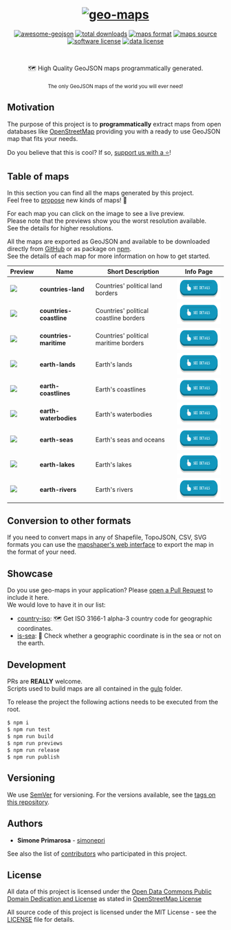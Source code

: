 <h1 align="center">
  <a href="https://github.com/simonepri/geo-maps"><img src="https://raw.githubusercontent.com/simonepri/geo-maps/master/media/geo-maps.jpg" alt="geo-maps" /></a>
</h1>
<p align="center">
  <a href="https://github.com/tmcw/awesome-geojson"><img src="https://awesome.re/mentioned-badge.svg" alt="awesome-geojson" /></a>
  <a href="https://github.com/simonepri/geo-maps/releases"><img src="https://img.shields.io/github/tag/simonepri/geo-maps.svg" alt="total downloads" /></a>
  <a href="http://geojson.org/"><img src="https://img.shields.io/badge/format-GeoJSON-e67e22.svg" alt="maps format" /></a>
  <a href="http://www.openstreetmap.org/"><img src="https://img.shields.io/badge/source-OSM-2ecc71.svg" alt="maps source" /></a>
  <a href="LICENSE"><img src="https://img.shields.io/github/license/simonepri/geo-maps.svg" alt="software license" /></a>
  <a href="https://opendatacommons.org/licenses/odbl/1.0/"><img src="https://img.shields.io/badge/license-ODbL-2980b9.svg" alt="data license" /></a>
</p>
<br />
<p align="center">
  🗺 High Quality GeoJSON maps programmatically generated.
</p>
<p align="center">
  <sub>
    The only GeoJSON maps of the world you will ever need!
  </sub>
</p>

## Motivation
The purpose of this project is to **programmatically** extract maps from open
databases like [OpenStreetMap](https://www.openstreetmap.org) providing you
with a ready to use GeoJSON map that fits your needs.  

Do you believe that this is cool? If so, <a href="#start-of-content">support us with a ⭐️</a>!

## Table of maps
In this section you can find all the maps generated by this project.  
Feel free to [propose](https://github.com/simonepri/geo-maps/issues) new kinds of maps! 🎉  

For each map you can click on the image to see a live preview.  
Please note that the previews show you the worst resolution available.  
See the details for higher resolutions.

All the maps are exported as GeoJSON and available to be downloaded directly from
[GitHub](https://github.com/simonepri/geo-maps/releases) or as package on [npm](https://www.npmjs.com/org/geo-maps).  
See the details of each map for more information on how to get started.

Preview | Name | Short Description | Info Page
--------|------|-------------------|----------
<a alt="see countries-land on geojson.io" href="http://geojson.io/#data=data:text/x-url,https://cdn.rawgit.com/simonepri/geo-maps/master/previews/countries-land.geo.json"><img src="https://raw.githubusercontent.com/simonepri/geo-maps/master/media/geo-maps-countries-land-hover.png" height ="100px"/></a> | **countries-land** | Countries' political land borders | <a alt="See countries-land details" href="info/countries-land.md"><img src="media/details-button.png" height ="50px"/></a>
<a alt="see countries-coastline on geojson.io" href="http://geojson.io/#data=data:text/x-url,https://cdn.rawgit.com/simonepri/geo-maps/master/previews/countries-coastline.geo.json"><img src="https://raw.githubusercontent.com/simonepri/geo-maps/master/media/geo-maps-countries-coastline-hover.png" height ="100px"/></a> | **countries-coastline** | Countries' political coastline borders | <a alt="See countries-coastline details" href="info/countries-coastline.md"><img src="media/details-button.png" height ="50px"/></a>
<a alt="see countries-maritime on geojson.io" href="http://geojson.io/#data=data:text/x-url,https://cdn.rawgit.com/simonepri/geo-maps/master/previews/countries-maritime.geo.json"><img src="https://raw.githubusercontent.com/simonepri/geo-maps/master/media/geo-maps-countries-maritime-hover.png" height ="100px"/></a> | **countries-maritime** | Countries' political maritime borders | <a alt="See countries-maritime details" href="info/countries-maritime.md"><img src="media/details-button.png" height ="50px"/></a>
<a alt="see earth-lands on geojson.io" href="http://geojson.io/#data=data:text/x-url,https://cdn.rawgit.com/simonepri/geo-maps/master/previews/earth-lands.geo.json"><img src="https://raw.githubusercontent.com/simonepri/geo-maps/master/media/geo-maps-earth-lands-hover.png" height ="100px"/></a> | **earth-lands** | Earth's lands | <a alt="See earth-lands details" href="info/earth-lands.md"><img src="media/details-button.png" height ="50px"/></a>
<a alt="see earth-coastlines on geojson.io" href="http://geojson.io/#data=data:text/x-url,https://cdn.rawgit.com/simonepri/geo-maps/master/previews/earth-coastlines.geo.json"><img src="https://raw.githubusercontent.com/simonepri/geo-maps/master/media/geo-maps-earth-coastlines-hover.png" height ="100px"/></a> | **earth-coastlines** | Earth's coastlines | <a alt="See earth-coastlines details" href="info/earth-coastlines.md"><img src="media/details-button.png" height ="50px"/></a>
<a alt="see earth-waterbodies on geojson.io" href="http://geojson.io/#data=data:text/x-url,https://cdn.rawgit.com/simonepri/geo-maps/master/previews/earth-waterbodies.geo.json"><img src="https://raw.githubusercontent.com/simonepri/geo-maps/master/media/geo-maps-earth-waterbodies-hover.png" height ="100px"/></a> | **earth-waterbodies** | Earth's waterbodies | <a alt="See earth-waterbodies details" href="info/earth-waterbodies.md"><img src="media/details-button.png" height ="50px"/></a>
<a alt="see earth-seas on geojson.io" href="http://geojson.io/#data=data:text/x-url,https://cdn.rawgit.com/simonepri/geo-maps/master/previews/earth-seas.geo.json"><img src="https://raw.githubusercontent.com/simonepri/geo-maps/master/media/geo-maps-earth-seas-hover.png" height ="100px"/></a> | **earth-seas** | Earth's seas and oceans | <a alt="See earth-seas details" href="info/earth-seas.md"><img src="media/details-button.png" height ="50px"/></a>
<a alt="see earth-lakes on geojson.io" href="http://geojson.io/#data=data:text/x-url,https://cdn.rawgit.com/simonepri/geo-maps/master/previews/earth-lakes.geo.json"><img src="https://raw.githubusercontent.com/simonepri/geo-maps/master/media/geo-maps-earth-lakes-hover.png" height ="100px"/></a> | **earth-lakes** | Earth's lakes | <a alt="See earth-lakes details" href="info/earth-lakes.md"><img src="media/details-button.png" height ="50px"/></a>
<a alt="see earth-rivers on geojson.io" href="http://geojson.io/#data=data:text/x-url,https://cdn.rawgit.com/simonepri/geo-maps/master/previews/earth-rivers.geo.json"><img src="https://raw.githubusercontent.com/simonepri/geo-maps/master/media/geo-maps-earth-rivers-hover.png" height ="100px"/></a> | **earth-rivers** | Earth's rivers | <a alt="See earth-rivers details" href="info/earth-rivers.md"><img src="media/details-button.png" height ="50px"/></a>

## Conversion to other formats
If you need to convert maps in any of Shapefile, TopoJSON, CSV, SVG formats you can use the [mapshaper's web interface](mapshaper.org) to export the map in the format of your need.  

## Showcase
Do you use geo-maps in your application? Please [open a Pull Request](https://github.com/simonepri/geo-maps/pulls) to include it here.  
We would love to have it in our list:

* [country-iso](https://github.com/simonepri/country-iso): 🗺 Get ISO 3166-1 alpha-3 country code for geographic coordinates.
* [is-sea](https://github.com/simonepri/is-sea): 🌊 Check whether a geographic coordinate is in the sea or not on the earth.

## Development
PRs are **REALLY** welcome.  
Scripts used to build maps are all contained in the [gulp](gulp/) folder.  

To release the project the following actions needs to be executed from the root.
```
$ npm i
$ npm run test
$ npm run build
$ npm run previews
$ npm run release
$ npm run publish
```

## Versioning
We use [SemVer](http://semver.org/) for versioning. For the versions available, see the [tags on this repository](https://github.com/simonepri/geo-maps/tags).

## Authors
* **Simone Primarosa** - [simonepri](https://github.com/simonepri)

See also the list of [contributors](https://github.com/simonepri/geo-maps/contributors) who participated in this project.

## License
All data of this project is licensed under the [Open Data Commons Public Domain Dedication and License](https://opendatacommons.org/licenses/odbl/1.0/) as stated in [OpenStreetMap License](http://www.openstreetmap.org/copyright)

All source code of this project is licensed under the MIT License - see the [LICENSE](LICENSE) file for details.
